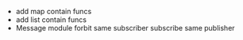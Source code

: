 * add map contain funcs
* add list contain funcs
* Message module forbit same subscriber subscribe same publisher



